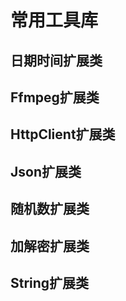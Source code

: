 # 常用工具库

## 日期时间扩展类

## Ffmpeg扩展类

## HttpClient扩展类

## Json扩展类

## 随机数扩展类

## 加解密扩展类

## String扩展类
